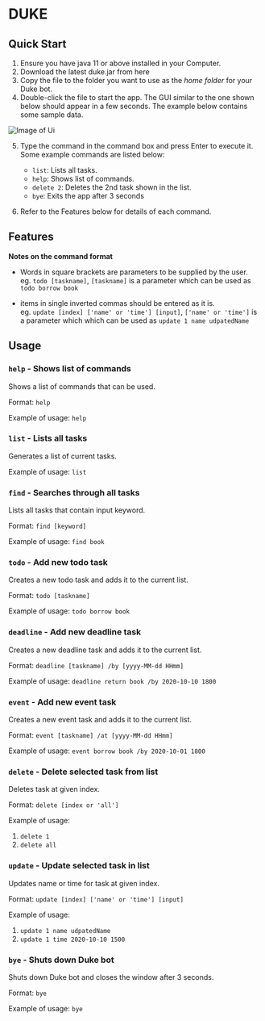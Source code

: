# DUKE

## Quick Start
1. Ensure you have java 11 or above installed in your Computer.
2. Download the latest duke.jar from here
3. Copy the file to the folder you want to use as the _home folder_ 
    for your Duke bot.
4. Double-click the file to start the app. The GUI similar to the one
    shown below should appear in a few seconds. The example below contains
    some sample data.
    
![Image of Ui](https://github.com/seantaysl/ip/blob/master/docs/Ui.png)

5. Type the command in the command box and press Enter to execute it.
<br/> Some example commands are listed below:

    * `list`: Lists all tasks.
    * `help`: Shows list of commands.
    * `delete 2`: Deletes the 2nd task shown in the list.
    * `bye`: Exits the app after 3 seconds
    
6. Refer to the Features below for details of each command.

## Features 

**Notes on the command format**
* Words in square brackets are parameters to be supplied by the user.
<br/> eg. `todo [taskname]`, `[taskname]` is a parameter which can be used as `todo borrow book`

* items in single inverted commas should be entered as it is.
<br/> eg. `update [index] ['name' or 'time'] [input]`, `['name' or 'time']` is a parameter which
which can be used as `update 1 name udpatedName`

## Usage

### `help` - Shows list of commands

Shows a list of commands that can be used.

Format: `help`

Example of usage: `help`

### `list` - Lists all tasks

Generates a list of current tasks.

Example of usage: `list`


### `find` - Searches through all tasks

Lists all tasks that contain input keyword.

Format: `find [keyword]` 

Example of usage: `find book`


### `todo` - Add new todo task

Creates a new todo task and adds it to the current list.

Format: `todo [taskname]` 

Example of usage: `todo borrow book`

### `deadline` - Add new deadline task

Creates a new deadline task and adds it to the current list.

Format: `deadline [taskname] /by [yyyy-MM-dd HHmm]` 

Example of usage: `deadline return book /by 2020-10-10 1800`

### `event` - Add new event task

Creates a new event task and adds it to the current list.

Format: `event [taskname] /at [yyyy-MM-dd HHmm]` 

Example of usage: `event borrow book /by 2020-10-01 1800`

### `delete` - Delete selected task from list

Deletes task at given index.

Format: `delete [index or 'all']` 

Example of usage: 
1. `delete 1`
2. `delete all`

### `update` - Update selected task in list

Updates name or time for task at given index.

Format: `update [index] ['name' or 'time'] [input]` 

Example of usage: 
1. `update 1 name udpatedName`
2. `update 1 time 2020-10-10 1500`

### `bye` - Shuts down Duke bot

Shuts down Duke bot and closes the window after 3 seconds.

Format: `bye`

Example of usage: `bye`
